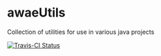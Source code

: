 # awaeUtils
Collection of utilities for use in various java projects

[![Travis-CI Status](https://travis-ci.org/ksmonkey123/awaeUtils.svg?branch=master)](https://travis-ci.org/ksmonkey123/awaeUtils)


